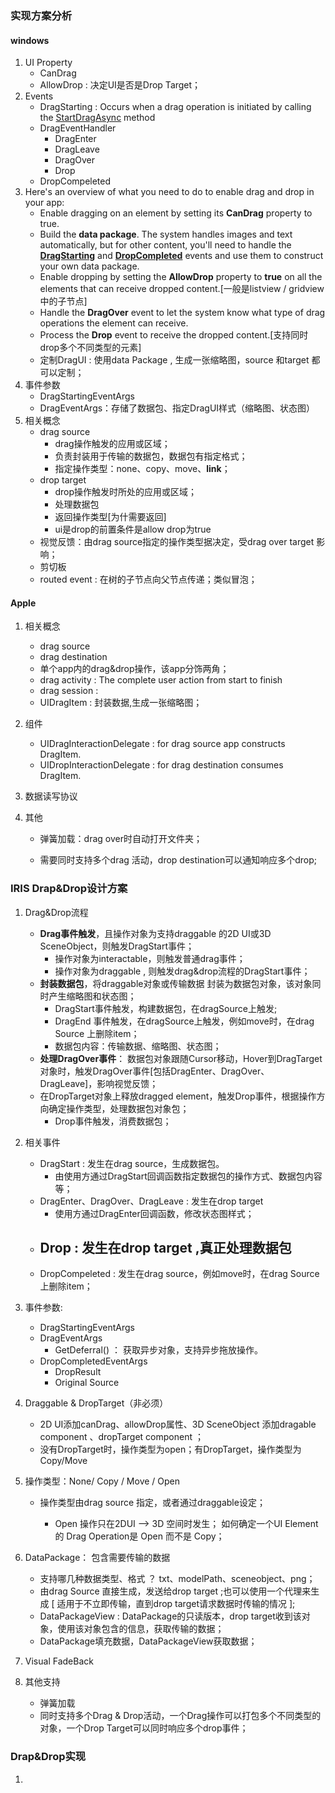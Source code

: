 ### 实现方案分析

#### windows

1. UI Property
   - CanDrag
   - AllowDrop : 决定UI是否是Drop Target；
2. Events
   - DragStarting : Occurs when a drag operation is initiated by calling the [StartDragAsync](https://learn.microsoft.com/en-us/uwp/api/windows.ui.xaml.uielement.startdragasync?view=winrt-22621#windows-ui-xaml-uielement-startdragasync(windows-ui-input-pointerpoint)) method
   - DragEventHandler
     - DragEnter
     - DragLeave
     - DragOver 
     - Drop
   - DropCompeleted 
3. Here's an overview of what you need to do to enable drag and drop in your app:
   - Enable dragging on an element by setting its **CanDrag** property to true. 
   - Build the **data package**. The system handles images and text automatically, but for other content, you'll need to handle the [**DragStarting**](https://learn.microsoft.com/en-us/uwp/api/windows.ui.xaml.uielement.dragstarting) and [**DropCompleted**](https://learn.microsoft.com/en-us/uwp/api/windows.ui.xaml.uielement.dropcompleted) events and use them to construct your own data package.
   - Enable dropping by setting the **AllowDrop** property to **true** on all the elements that can receive dropped content.[一般是listview / gridview中的子节点]
   - Handle the **DragOver** event to let the system know what type of drag operations the element can receive.
   - Process the **Drop** event to receive the dropped content.[支持同时drop多个不同类型的元素]
   - 定制DragUI : 使用data Package , 生成一张缩略图，source 和target 都可以定制；
4. 事件参数
   - DragStartingEventArgs
   - DragEventArgs：存储了数据包、指定DragUI样式（缩略图、状态图）
5. 相关概念
   - drag source
     - drag操作触发的应用或区域；
     - 负责封装用于传输的数据包，数据包有指定格式；
     - 指定操作类型：none、copy、move、**link**；
   - drop target
     - drop操作触发时所处的应用或区域；
     - 处理数据包
     - 返回操作类型[为什需要返回]
     - ui是drop的前置条件是allow drop为true
   - 视觉反馈：由drag source指定的操作类型据决定，受drag over target 影响；
   - 剪切板
   - routed event : 在树的子节点向父节点传递；类似冒泡；

#### Apple

1. 相关概念

   - drag source
   - drag destination
   - 单个app内的drag&drop操作，该app分饰两角；
   - drag activity : The complete user action from start to finish
   - drag session : 
   - UIDragItem : 封装数据,生成一张缩略图；

2. 组件

   - UIDragInteractionDelegate : for drag source app constructs DragItem.
   - UIDropInteractionDelegate :  for drag destination consumes DragItem.

3. 数据读写协议

4. 其他

   - 弹簧加载：drag over时自动打开文件夹；

   - 需要同时支持多个drag 活动，drop destination可以通知响应多个drop;

     

### IRIS Drap&Drop设计方案

1. Drag&Drop流程

   - **Drag事件触发**，且操作对象为支持draggable 的2D UI或3D SceneObject，则触发DragStart事件；
     - 操作对象为interactable，则触发普通drag事件；
     - 操作对象为draggable , 则触发drag&drop流程的DragStart事件；
   - **封装数据包**，将draggable对象或传输数据 封装为数据包对象，该对象同时产生缩略图和状态图；
     - DragStart事件触发，构建数据包，在dragSource上触发;
     - DragEnd 事件触发，在dragSource上触发，例如move时，在drag Source 上删除item；
     - 数据包内容：传输数据、缩略图、状态图；
   - **处理DragOver事件**： 数据包对象跟随Cursor移动，Hover到DragTarget对象时，触发DragOver事件[包括DragEnter、DragOver、DragLeave]，影响视觉反馈；
   - 在DropTarget对象上释放dragged element，触发Drop事件，根据操作方向确定操作类型，处理数据包对象包；
     - Drop事件触发，消费数据包；
2. 相关事件 

   - DragStart : 发生在drag source，生成数据包。
     - 由使用方通过DragStart回调函数指定数据包的操作方式、数据包内容等； 
   - DragEnter、DragOver、DragLeave : 发生在drop target
     - 使用方通过DragEnter回调函数，修改状态图样式；
   - Drop : 发生在drop target ,真正处理数据包
     - 
   - DropCompeleted : 发生在drag source，例如move时，在drag Source 上删除item；
3. 事件参数:

   - DragStartingEventArgs
   - DragEventArgs 
     - GetDeferral() ： 获取异步对象，支持异步拖放操作。
   - DropCompletedEventArgs 
     - DropResult
     - Original Source
4. Draggable & DropTarget（非必须）

   - 2D UI添加canDrag、allowDrop属性、3D SceneObject 添加dragable component 、dropTarget component ；
   - 没有DropTarget时，操作类型为open；有DropTarget，操作类型为Copy/Move
5. 操作类型：None/ Copy / Move / Open 

   - 操作类型由drag source 指定，或者通过draggable设定；

     - Open 操作只在2DUI --> 3D 空间时发生； 如何确定一个UI Element的 Drag Operation是 Open 而不是 Copy；
6. DataPackage： 包含需要传输的数据

   - 支持哪几种数据类型、格式 ？ txt、modelPath、sceneobject、png；
   - 由drag Source 直接生成，发送给drop target ;也可以使用一个代理来生成 [ 适用于不立即传输，直到drop target请求数据时传输的情况 ];
   - DataPackageView : DataPackage的只读版本，drop target收到该对象，使用该对象包含的信息，获取传输的数据；
   - DataPackage填充数据，DataPackageView获取数据；
7. Visual FadeBack
8. 其他支持

   - 弹簧加载
   - 同时支持多个Drag & Drop活动，一个Drag操作可以打包多个不同类型的对象，一个Drop Target可以同时响应多个drop事件；



### Drap&Drop实现

1. 